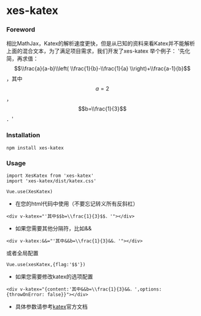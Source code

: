 # xes-katex


### Foreword
相比MathJax，Katex的解析速度更快，但是从已知的资料来看Katex并不能解析上面的混合文本，为了满足项目需求，我们开发了xes-katex
举个例子：
'先化简，再求值：$$\\frac{a}{a-b}\\left( \\frac{1}{b}-\\frac{1}{a} \\right)+\\frac{a-1}{b}$$，其中$$a=2$$，$$b=\\frac{1}{3}$$．'  

### Installation

```
npm install xes-katex
```

### Usage

```
import XesKatex from 'xes-katex'
import 'xes-katex/dist/katex.css'

Vue.use(XesKatex)

```
* 在您的html代码中使用（不要忘记转义所有反斜杠）

```
<div v-katex="'其中$$b=\\frac{1}{3}$$．'"></div>
```
* 如果您需要其他分隔符，比如&&

```
<div v-katex:&&="'其中&&b=\\frac{1}{3}&&．'"></div>
```
或者全局配置
```
Vue.use(xesKatex,{flag:'$$'})
```

* 如果您需要修改katex的选项配置

```
<div v-katex="{content:'其中&&b=\\frac{1}{3}&&．',options:{throwOnError: false}}"></div>
```

* 具体参数请参考[katex](https://katex.org/)官方文档